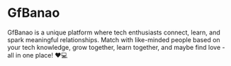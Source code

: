 # GfBanao
GfBanao is a unique platform where tech enthusiasts connect, learn, and spark meaningful relationships. Match with like-minded people based on your tech knowledge, grow together, learn together, and maybe find love - all in one place! ❤️💻
